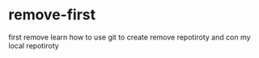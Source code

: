 # remove-first
first remove
learn how to use git to create remove repotiroty and con my local repotiroty
